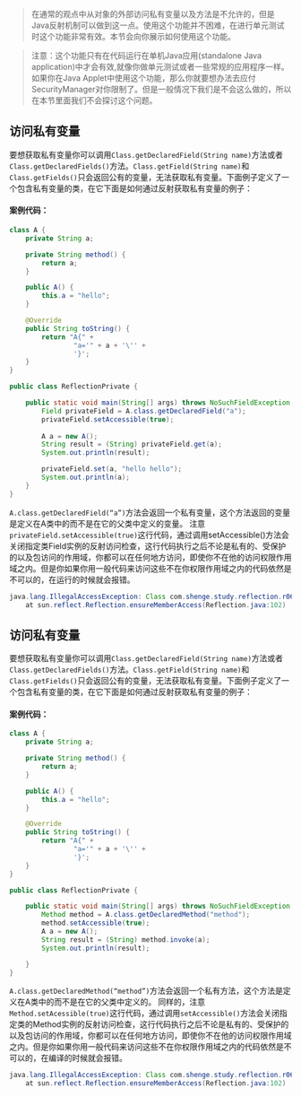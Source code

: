 > 在通常的观点中从对象的外部访问私有变量以及方法是不允许的，但是Java反射机制可以做到这一点。使用这个功能并不困难，在进行单元测试时这个功能非常有效。本节会向你展示如何使用这个功能。

> 注意：这个功能只有在代码运行在单机Java应用(standalone Java application)中才会有效,就像你做单元测试或者一些常规的应用程序一样。如果你在Java Applet中使用这个功能，那么你就要想办法去应付SecurityManager对你限制了。但是一般情况下我们是不会这么做的，所以在本节里面我们不会探讨这个问题。

## 访问私有变量

要想获取私有变量你可以调用`Class.getDeclaredField(String name)`方法或者`Class.getDeclaredFields()`方法。`Class.getField(String name)`和`Class.getFields()`只会返回公有的变量，无法获取私有变量。下面例子定义了一个包含私有变量的类，在它下面是如何通过反射获取私有变量的例子：

#### 案例代码：

```java
class A {
    private String a;

    private String method() {
        return a;
    }

    public A() {
        this.a = "hello";
    }

    @Override
    public String toString() {
        return "A{" +
                "a='" + a + '\'' +
                '}';
    }
}

public class ReflectionPrivate {

    public static void main(String[] args) throws NoSuchFieldException, IllegalAccessException {
        Field privateField = A.class.getDeclaredField("a");
        privateField.setAccessible(true);
        
        A a = new A();
        String result = (String) privateField.get(a);
        System.out.println(result);

        privateField.set(a, "hello hello");
        System.out.println(a);
    }
}
```

`A.class.getDeclaredField(“a”)`方法会返回一个私有变量，这个方法返回的变量是定义在A类中的而不是在它的父类中定义的变量。
注意`privateField.setAccessible(true)`这行代码，通过调用setAccessible()方法会关闭指定类Field实例的反射访问检查，这行代码执行之后不论是私有的、受保护的以及包访问的作用域，你都可以在任何地方访问，即使你不在他的访问权限作用域之内。但是你如果你用一般代码来访问这些不在你权限作用域之内的代码依然是不可以的，在运行的时候就会报错。

```java
java.lang.IllegalAccessException: Class com.shenge.study.reflection.r06private.ReflectionPrivate can not access a member of class com.shenge.study.reflection.r06private.A with modifiers "private"
	at sun.reflect.Reflection.ensureMemberAccess(Reflection.java:102)
```

## 访问私有变量

要想获取私有变量你可以调用`Class.getDeclaredField(String name)`方法或者`Class.getDeclaredFields()`方法。`Class.getField(String name)`和`Class.getFields()`只会返回公有的变量，无法获取私有变量。下面例子定义了一个包含私有变量的类，在它下面是如何通过反射获取私有变量的例子：

#### 案例代码：

```java
class A {
    private String a;

    private String method() {
        return a;
    }

    public A() {
        this.a = "hello";
    }

    @Override
    public String toString() {
        return "A{" +
                "a='" + a + '\'' +
                '}';
    }
}

public class ReflectionPrivate {

    public static void main(String[] args) throws NoSuchFieldException, IllegalAccessException, NoSuchMethodException, InvocationTargetException {
        Method method = A.class.getDeclaredMethod("method");
        method.setAccessible(true);
        A a = new A();
        String result = (String) method.invoke(a);
        System.out.println(result);

    }
}
```


`A.class.getDeclaredMethod(“method”)`方法会返回一个私有方法，这个方法是定义在A类中的而不是在它的父类中定义的。
同样的，注意`Method.setAcessible(true)`这行代码，通过调用`setAccessible()`方法会关闭指定类的Method实例的反射访问检查，这行代码执行之后不论是私有的、受保护的以及包访问的作用域，你都可以在任何地方访问，即使你不在他的访问权限作用域之内。但是你如果你用一般代码来访问这些不在你权限作用域之内的代码依然是不可以的，在编译的时候就会报错。

```java
java.lang.IllegalAccessException: Class com.shenge.study.reflection.r06private.ReflectionPrivate can not access a member of class com.shenge.study.reflection.r06private.A with modifiers "private"
	at sun.reflect.Reflection.ensureMemberAccess(Reflection.java:102)
```

